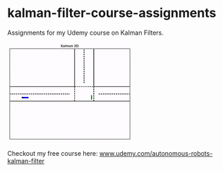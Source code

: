 # kalman-filter-course-assignments
Assignments for my Udemy course on Kalman Filters.

![Ouput](https://github.com/gonfreces/Kalman_Filter/blob/master/kalman_filter_signal_1.gif)

Checkout my free course here: www.udemy.com/autonomous-robots-kalman-filter
